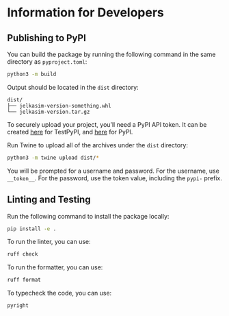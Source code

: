 # Information for Developers

## Publishing to PyPI

You can build the package by running the following command in the same directory as `pyproject.toml`:

```sh
python3 -m build
```

Output should be located in the `dist` directory:

```
dist/
├── jelkasim-version-something.whl
└── jelkasim-version.tar.gz
```

To securely upload your project, you’ll need a PyPI API token. It can be created [here](https://test.pypi.org/manage/account/#api-tokens) for TestPyPI, and [here](https://pypi.org/manage/account/#api-tokens) for PyPI.

Run Twine to upload all of the archives under the `dist` directory:

```sh
python3 -m twine upload dist/*
```

You will be prompted for a username and password. For the username, use `__token__`. For the password, use the token value, including the `pypi-` prefix.

## Linting and Testing

Run the following command to install the package locally:

```sh
pip install -e .
```

To run the linter, you can use:

```sh
ruff check
```

To run the formatter, you can use:

```sh
ruff format
```

To typecheck the code, you can use:

```sh
pyright
```
